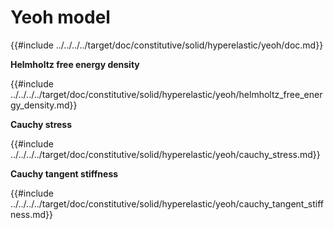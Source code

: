 # Yeoh model

{{#include ../../../../target/doc/constitutive/solid/hyperelastic/yeoh/doc.md}}

**Helmholtz free energy density**

{{#include ../../../../target/doc/constitutive/solid/hyperelastic/yeoh/helmholtz_free_energy_density.md}}

**Cauchy stress**

{{#include ../../../../target/doc/constitutive/solid/hyperelastic/yeoh/cauchy_stress.md}}

**Cauchy tangent stiffness**

{{#include ../../../../target/doc/constitutive/solid/hyperelastic/yeoh/cauchy_tangent_stiffness.md}}
